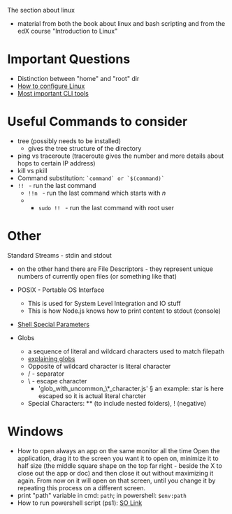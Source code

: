 The section about linux
- material from both the book about linux and bash scripting and from the edX course "Introduction to Linux"

# Important Questions
- Distinction between "home" and "root" dir
- [How to configure Linux](./configuration.md)
- [Most important CLI tools](./cli.md)

# Useful Commands to consider
- tree (possibly needs to be installed)
	- gives the tree structure of the directory
- ping vs traceroute (traceroute gives the number and more details about hops to certain IP address)
- kill vs pkill
- Command substitution:
  `` `command` or `$(command)` ``
- ``!! `` - run the last command
  - ``!!n `` - run the last command which starts with *n*
  - - ``sudo !! `` - run the last command with root user

# Other
Standard Streams - stdin and stdout
- on the other hand there are File Descriptors - they represent unique numbers of currently open files (or something like that)

- POSIX - Portable OS Interface
	- This is used for System Level Integration and IO stuff
	- This is how Node.js knows how to print content to stdout (console)
- [Shell Special Parameters](https://www.gnu.org/software/bash/manual/html_node/Special-Parameters.html#Special-Parameters)

- Globs
	- a sequence of literal and wildcard characters used to match filepath
	- [explaining globs](https://gulpjs.com/docs/en/getting-started/explaining-globs)
	-  Opposite of wildcard character is literal character
	- / - separator
	- \\ - escape character
		- 'glob_with_uncommon_\\*_character.js'
			§ an example: star is here escaped so it is actual literal charcter
	- Special Characters: ** (to include nested folders), ! (negative)


# Windows
- How to open always an app on the same monitor all the time
	Open the application, drag it to the screen you want it to open on, minimize it to half size (the middle square shape on the top far right - beside the X to close out the app or doc) and then close it out without maximizing it again.
	From now on it will open on that screen, until you change it by repeating this process on a different screen.
- print "path" variable in cmd: ```path```; in powershell: ```$env:path```
- How to run powershell script (ps1): [SO Link](https://stackoverflow.com/questions/2035193/how-to-run-a-powershell-script/2035209)

